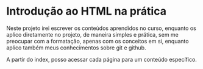 # Introdução ao HTML na prática

Neste projeto irei escrever os conteúdos aprendidos no curso, enquanto os aplico diretamente no projeto, de maneira simples e prática, sem me preocupar com a formatação, apenas com os conceitos em si, enquanto aplico também meus conhecimentos sobre git e github.

A partir do index, posso acessar cada página para um conteúdo específico.
